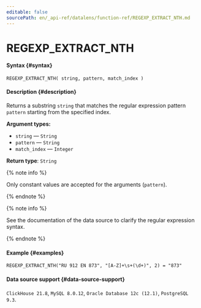 ```yaml
---
editable: false
sourcePath: en/_api-ref/datalens/function-ref/REGEXP_EXTRACT_NTH.md
---
```


# REGEXP_EXTRACT_NTH



#### Syntax {#syntax}


```
REGEXP_EXTRACT_NTH( string, pattern, match_index )
```

#### Description {#description}
Returns a substring `string` that matches the regular expression pattern `pattern` starting from the specified index.

**Argument types:**
- `string` — `String`
- `pattern` — `String`
- `match_index` — `Integer`


**Return type**: `String`

{% note info %}

Only constant values are accepted for the arguments (`pattern`).

{% endnote %}

{% note info %}

See the documentation of the data source to clarify the regular expression syntax.

{% endnote %}


#### Example {#examples}

```
REGEXP_EXTRACT_NTH("RU 912 EN 873", "[A-Z]+\s+(\d+)", 2) = "873"
```


#### Data source support {#data-source-support}

`ClickHouse 21.8`, `MySQL 8.0.12`, `Oracle Database 12c (12.1)`, `PostgreSQL 9.3`.
